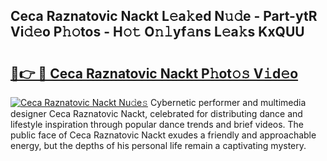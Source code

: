 ## Ceca Raznatovic Nackt L𝚎a𝚔ed N𝚞𝚍e - Part-ytR Vi𝚍𝚎o P𝚑𝚘tos - H𝚘𝚝 O𝚗𝚕yf𝚊ns L𝚎a𝚔s KxQUU

# <h2><a href="http://kfae0t.oniu.top/?m=Ceca+Raznatovic+Nackt">🔗👉 🔴 Ceca Raznatovic Nackt P𝚑ot𝚘𝚜 V𝚒d𝚎o</a></h2>

[![Ceca Raznatovic Nackt Nu𝚍e𝚜](https://i.imgur.com/0qMVB7G.gif)](http://kfae0t.oniu.top/?m=Ceca+Raznatovic+Nackt)
Cybernetic performer and multimedia designer Ceca Raznatovic Nackt, celebrated for distributing dance and lifestyle inspiration through popular dance trends and brief videos. The public face of Ceca Raznatovic Nackt exudes a friendly and approachable energy, but the depths of his personal life remain a captivating mystery.  
